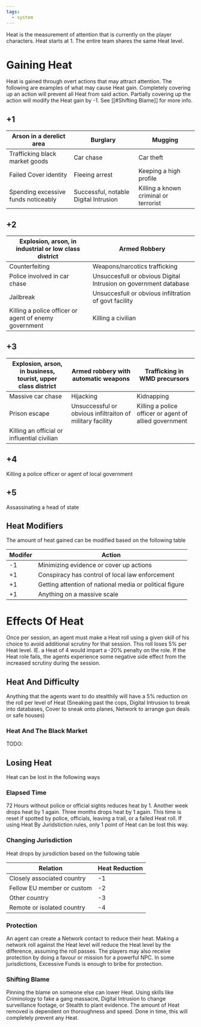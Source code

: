 ```yaml
---
tags:
  - system
---
```

Heat is the measurement of attention that is currently on the player characters. Heat starts at 1. The entire team shares the same Heat level.

# Gaining Heat
Heat is gained through overt actions that may attract attention. The following are examples of what may cause Heat gain. Completely covering up an action will prevent all Heat from said action. Partially covering up the action will modify the Heat gain by -1. See [[#Shifting Blame]] for more info.
## +1
| Arson in a derelict area            | Burglary                  | Mugging                               |
| ----------------------------------- | ------------------------- | ------------------------------------- |
| Trafficking black market goods      | Car chase                 | Car theft                             |
| Failed Cover identity               | Fleeing arrest            | Keeping a high profile                |
| Spending excessive funds noticeably | Successful, notable Digital Intrusion | Killing a known criminal or terrorist | 
## +2
| Explosion, arson, in industrial or low class district | Armed Robbery                                                    |
| ----------------------------------------------------- | ---------------------------------------------------------------- |
| Counterfeiting                                        | Weapons/narcotics trafficking                                    |
| Police involved in car chase                          | Unsuccesfull or obvious Digital Intrusion on government database |
| Jailbreak                                             | Unsuccesfull or obvious infiltration of govt facility            |
| Killing a police officer or agent of enemy government          | Killing a civilian                                               | 
## +3

| Explosion, arson, in business, tourist, upper class district | Armed robbery with automatic weapons                      | Trafficking in WMD precursors                          |
| ------------------------------------------------------------ | --------------------------------------------------------- | ------------------------------------------------------ |
| Massive car chase                                            | Hijacking                                                 | Kidnapping                                             |
| Prison escape                                                | Unsuccessful or obvious infiltraiton of military facility | Killing a police officer or agent of allied government |
| Killing an official or influential civilian                  |                                                           |                                                        | 
## +4
Killing a police officer or agent of local government
## +5
Assassinating a head of state
## Heat Modifiers
The amount of heat gained can be modified based on the following table

| Modifer | Action                                                  |
| ------- | ------------------------------------------------------- |
| -1      | Minimizing evidence or cover up actions                 |
| +1      | Conspiracy has control of local law enforcement         |
| +1      | Getting attention of national media or political figure |
| +1      | Anything on a massive scale                                                        |
# Effects Of Heat
Once per session, an agent must make a Heat roll using a given skill of his choice to avoid additional scrutiny for that session. This roll loses 5% per Heat level. IE. a Heat of 4 would impart a -20% penalty on the role. If the Heat role fails, the agents experience some negative side effect from the increased scrutiny during the session.
## Heat And Difficulty
Anything that the agents want to do stealthily will have a 5% reduction on the roll per level of Heat (Sneaking past the cops, Digital Intrusion to break into databases, Cover to sneak onto planes, Network to arrange gun deals or safe houses)
### Heat And The Black Market
TODO:
## Losing Heat
Heat can be lost in the following ways
### Elapsed Time
72 Hours without police or official sights reduces heat by 1. Another week drops heat by 1 again. Three months drops heat by 1 again. This time is reset if spotted by police, officials, leaving a trail, or a failed Heat roll. If using Heat By Juridstiction rules, only 1 point of Heat can be lost this way.
### Changing Jurisdiction
Heat drops by jursdiction based on the following table

| Relation                   | Heat Reduction |
| -------------------------- | -------------- |
| Closely associated country | -1             |
| Fellow EU member or custom | -2             |
| Other country              | -3             |
| Remote or isolated country | -4               |
### Protection
An agent can create a Network contact to reduce their heat. Making a network roll against the Heat level will reduce the Heat level by the difference, assuming the roll passes. The players may also receive protection by doing a favour or mission for a powerful NPC. In some jurisdictions, Excessive Funds is enough to bribe for protection.
### Shifting Blame
Pinning the blame on someone else can lower Heat. Using skills like Criminology to fake a gang massacre, Digital Intrusion to change surveillance footage, or Stealth to plant evidence. The amount of Heat removed is dependent on thoroughness and speed. Done in time, this will completely prevent any Heat.